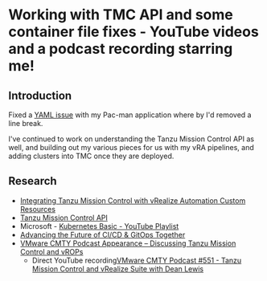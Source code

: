 # Working with TMC API and some container file fixes - YouTube videos and a podcast recording starring me!

## Introduction
Fixed a [YAML issue](https://github.com/saintdle/pacman-tanzu/commit/0f153de3554d202e3996c485743f43272d7191f8) with my Pac-man application where by I'd removed a line break.

I've continued to work on understanding the Tanzu Mission Control API as well, and building out my various pieces for us with my vRA pipelines, and adding clusters into TMC once they are deployed. 
## Research
- [Integrating Tanzu Mission Control with vRealize Automation Custom Resources](https://blogs.vmware.com/management/2021/04/integrating-tanzu-mission-control-with-vrealize-automation.html)
- [Tanzu Mission Control API](https://code.vmware.com/apis/897/tanzu-mission-control)
- Microsoft - [Kubernetes Basic - YouTube Playlist](https://www.youtube.com/playlist?list=PLLasX02E8BPCrIhFrc_ZiINhbRkYMKdPT)
- [Advancing the Future of CI/CD & GitOps Together](https://www.youtube.com/watch?v=KbFLAl7zZKo&list=PLXOML2VBdIo7xEp8Bo9kFB-d6tTlHK5Fk&index=2)
- [VMware CMTY Podcast Appearance – Discussing Tanzu Mission Control and vROPs](https://veducate.co.uk/vmware-cmty-tanzu-vrops/)
  - Direct YouTube recording[VMware CMTY Podcast #551 - Tanzu Mission Control and vRealize Suite with Dean Lewis](https://www.youtube.com/watch?v=VkuehgTidBo)
